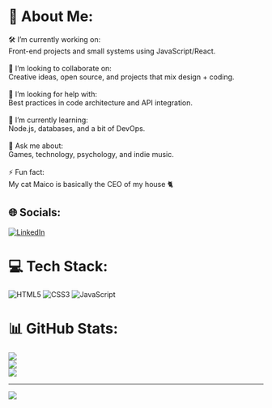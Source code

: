 # 💫 About Me:
🛠️ I’m currently working on:<br>Front-end projects and small systems using JavaScript/React.<br><br>🤝 I’m looking to collaborate on:<br>Creative ideas, open source, and projects that mix design + coding.<br><br>🙌 I’m looking for help with:<br>Best practices in code architecture and API integration.<br><br>🌱 I’m currently learning:<br>Node.js, databases, and a bit of DevOps.<br><br>💬 Ask me about:<br>Games, technology, psychology, and indie music.<br><br>⚡ Fun fact:<br>My cat Maico is basically the CEO of my house 🐈


## 🌐 Socials:
[![LinkedIn](https://img.shields.io/badge/LinkedIn-%230077B5.svg?logo=linkedin&logoColor=white)](https://linkedin.com/in/https://www.linkedin.com/in/jaycosta18/) 

# 💻 Tech Stack:
![HTML5](https://img.shields.io/badge/html5-%23E34F26.svg?style=for-the-badge&logo=html5&logoColor=white) ![CSS3](https://img.shields.io/badge/css3-%231572B6.svg?style=for-the-badge&logo=css3&logoColor=white) ![JavaScript](https://img.shields.io/badge/javascript-%23323330.svg?style=for-the-badge&logo=javascript&logoColor=%23F7DF1E)
# 📊 GitHub Stats:
![](https://github-readme-stats.vercel.app/api?username=JayCost4&theme=dark&hide_border=false&include_all_commits=false&count_private=false)<br/>
![](https://nirzak-streak-stats.vercel.app/?user=JayCost4&theme=dark&hide_border=false)<br/>
![](https://github-readme-stats.vercel.app/api/top-langs/?username=JayCost4&theme=dark&hide_border=false&include_all_commits=false&count_private=false&layout=compact)

---
[![](https://visitcount.itsvg.in/api?id=JayCost4&icon=0&color=5)](https://visitcount.itsvg.in)

<!-- Proudly created with GPRM ( https://gprm.itsvg.in ) -->
